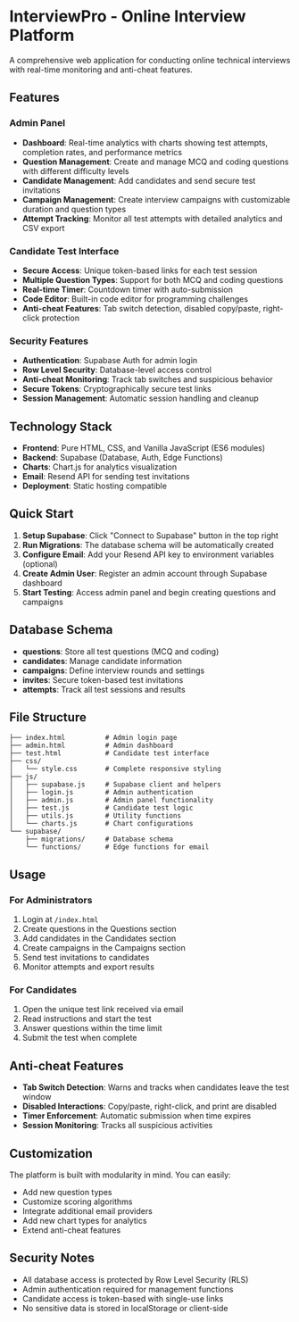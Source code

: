 # InterviewPro - Online Interview Platform

A comprehensive web application for conducting online technical interviews with real-time monitoring and anti-cheat features.

## Features

### Admin Panel
- **Dashboard**: Real-time analytics with charts showing test attempts, completion rates, and performance metrics
- **Question Management**: Create and manage MCQ and coding questions with different difficulty levels
- **Candidate Management**: Add candidates and send secure test invitations
- **Campaign Management**: Create interview campaigns with customizable duration and question types
- **Attempt Tracking**: Monitor all test attempts with detailed analytics and CSV export

### Candidate Test Interface
- **Secure Access**: Unique token-based links for each test session
- **Multiple Question Types**: Support for both MCQ and coding questions
- **Real-time Timer**: Countdown timer with auto-submission
- **Code Editor**: Built-in code editor for programming challenges
- **Anti-cheat Features**: Tab switch detection, disabled copy/paste, right-click protection

### Security Features
- **Authentication**: Supabase Auth for admin login
- **Row Level Security**: Database-level access control
- **Anti-cheat Monitoring**: Track tab switches and suspicious behavior
- **Secure Tokens**: Cryptographically secure test links
- **Session Management**: Automatic session handling and cleanup

## Technology Stack

- **Frontend**: Pure HTML, CSS, and Vanilla JavaScript (ES6 modules)
- **Backend**: Supabase (Database, Auth, Edge Functions)
- **Charts**: Chart.js for analytics visualization
- **Email**: Resend API for sending test invitations
- **Deployment**: Static hosting compatible

## Quick Start

1. **Setup Supabase**: Click "Connect to Supabase" button in the top right
2. **Run Migrations**: The database schema will be automatically created
3. **Configure Email**: Add your Resend API key to environment variables (optional)
4. **Create Admin User**: Register an admin account through Supabase dashboard
5. **Start Testing**: Access admin panel and begin creating questions and campaigns

## Database Schema

- **questions**: Store all test questions (MCQ and coding)
- **candidates**: Manage candidate information
- **campaigns**: Define interview rounds and settings
- **invites**: Secure token-based test invitations
- **attempts**: Track all test sessions and results

## File Structure

```
├── index.html          # Admin login page
├── admin.html          # Admin dashboard
├── test.html           # Candidate test interface
├── css/
│   └── style.css       # Complete responsive styling
├── js/
│   ├── supabase.js     # Supabase client and helpers
│   ├── login.js        # Admin authentication
│   ├── admin.js        # Admin panel functionality
│   ├── test.js         # Candidate test logic
│   ├── utils.js        # Utility functions
│   └── charts.js       # Chart configurations
└── supabase/
    ├── migrations/     # Database schema
    └── functions/      # Edge functions for email
```

## Usage

### For Administrators
1. Login at `/index.html`
2. Create questions in the Questions section
3. Add candidates in the Candidates section
4. Create campaigns in the Campaigns section
5. Send test invitations to candidates
6. Monitor attempts and export results

### For Candidates
1. Open the unique test link received via email
2. Read instructions and start the test
3. Answer questions within the time limit
4. Submit the test when complete

## Anti-cheat Features

- **Tab Switch Detection**: Warns and tracks when candidates leave the test window
- **Disabled Interactions**: Copy/paste, right-click, and print are disabled
- **Timer Enforcement**: Automatic submission when time expires
- **Session Monitoring**: Tracks all suspicious activities

## Customization

The platform is built with modularity in mind. You can easily:
- Add new question types
- Customize scoring algorithms
- Integrate additional email providers
- Add new chart types for analytics
- Extend anti-cheat features

## Security Notes

- All database access is protected by Row Level Security (RLS)
- Admin authentication required for management functions
- Candidate access is token-based with single-use links
- No sensitive data is stored in localStorage or client-side